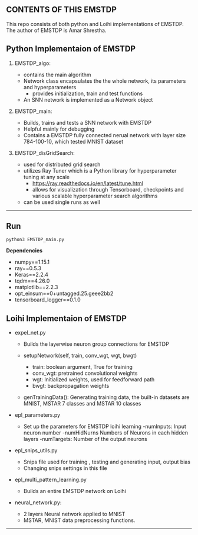 CONTENTS OF THIS EMSTDP
---------------------
This repo consists of both python and Loihi implementations of EMSTDP. The author of EMSTDP is Amar Shrestha.

**Python Implementaion of EMSTDP**
-------
1. EMSTDP_algo: 
   - contains the main algorithm 
   - Network class encapsulates the the whole network, its parameters and hyperparameters
      -  provides initialization, train and test functions
   - An SNN network is implemented as a Network object 
   
2. EMSTDP_main:
    - Builds, trains and tests a SNN network with EMSTDP
    - Helpful mainly for debugging
    - Contains a EMSTDP fully connected nerual network with layer size 784-100-10, which tested MNIST dataset
3. EMSTDP_disGridSearch:
    - used for distributed grid search
    - utilizes Ray Tuner which is a Python library for hyperparameter tuning at any scale
        - https://ray.readthedocs.io/en/latest/tune.html
        - allows for visualization through Tensorboard, checkpoints and various scalable hyperparameter search algorithms
    - can be used single runs as well

---
**Run**
---
```
python3 EMSTDP_main.py 
```
**Dependencies**
- numpy==1.15.1
- ray==0.5.3
- Keras==2.2.4
- tqdm==4.26.0
- matplotlib==2.2.3
- opt_einsum==0+untagged.25.geee2bb2
- tensorboard_logger==0.1.0

**Loihi Implementaion of EMSTDP**
-----
- expel_net.py
  - Builds the layerwise neuron group connections for EMSTDP
   -  setupNetwork(self, train, conv_wgt, wgt, bwgt)
      - train: boolean argument, True for training
      - conv_wgt: pretrained convolutional weights
      - wgt: Initialized weights, used for feedforward path
      - bwgt: backpropagation weights
      
    - genTrainingData(): Generating training data, the built-in datasets are MNIST, MSTAR 7 classes and MSTAR 10 classes
    
- epl_parameters.py
   - Set up the parameters for EMSTDP loihi learning
      -numInputs: Input neuron number
      -numHidNurns Numbers of Neurons in each hidden layers
      -numTargets: Number of the output neurons
      
 - epl_snips_utils.py 
   - Snips file used for training , testing and generating input, output bias
   - Changing snips settings in this file
   
 - epl_multi_pattern_learning.py 
   - Builds an entire EMSTDP network on Loihi
   
 - neural_network.py:
   - 2 layers Neural network applied to MNIST
   - MSTAR, MNIST data preprocessing functions.
-----












